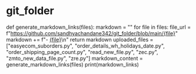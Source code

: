 # git_folder
def generate_markdown_links(files):
markdown = ""
for file in files:
   file_url = f"https://github.com/sandhyachandane342/git_folder/blob/main/{file}"
   markdown += f"- [{file}]({file_url})\n"
return markdown
uploaded_files = ["easyecom_suborders.py",
              "order_details_wh_holidays_date.py",
              "order_shipping_page_count.py",
              "read_new_file.py",
              "zec.py",
              "zmto_new_data_file.py",
              "zre.py"]
markdown_content = generate_markdown_links(files)
print(markdown_links)

